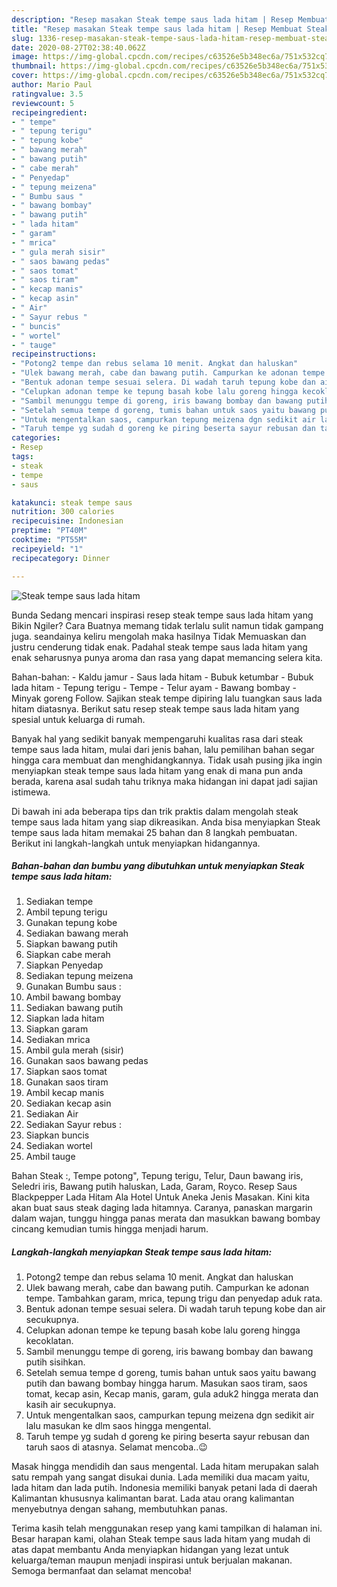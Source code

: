 ```yaml
---
description: "Resep masakan Steak tempe saus lada hitam | Resep Membuat Steak tempe saus lada hitam Yang Sedap"
title: "Resep masakan Steak tempe saus lada hitam | Resep Membuat Steak tempe saus lada hitam Yang Sedap"
slug: 1336-resep-masakan-steak-tempe-saus-lada-hitam-resep-membuat-steak-tempe-saus-lada-hitam-yang-sedap
date: 2020-08-27T02:38:40.062Z
image: https://img-global.cpcdn.com/recipes/c63526e5b348ec6a/751x532cq70/steak-tempe-saus-lada-hitam-foto-resep-utama.jpg
thumbnail: https://img-global.cpcdn.com/recipes/c63526e5b348ec6a/751x532cq70/steak-tempe-saus-lada-hitam-foto-resep-utama.jpg
cover: https://img-global.cpcdn.com/recipes/c63526e5b348ec6a/751x532cq70/steak-tempe-saus-lada-hitam-foto-resep-utama.jpg
author: Mario Paul
ratingvalue: 3.5
reviewcount: 5
recipeingredient:
- " tempe"
- " tepung terigu"
- " tepung kobe"
- " bawang merah"
- " bawang putih"
- " cabe merah"
- " Penyedap"
- " tepung meizena"
- " Bumbu saus "
- " bawang bombay"
- " bawang putih"
- " lada hitam"
- " garam"
- " mrica"
- " gula merah sisir"
- " saos bawang pedas"
- " saos tomat"
- " saos tiram"
- " kecap manis"
- " kecap asin"
- " Air"
- " Sayur rebus "
- " buncis"
- " wortel"
- " tauge"
recipeinstructions:
- "Potong2 tempe dan rebus selama 10 menit. Angkat dan haluskan"
- "Ulek bawang merah, cabe dan bawang putih. Campurkan ke adonan tempe. Tambahkan garam, mrica, tepung trigu dan penyedap aduk rata."
- "Bentuk adonan tempe sesuai selera. Di wadah taruh tepung kobe dan air secukupnya."
- "Celupkan adonan tempe ke tepung basah kobe lalu goreng hingga kecoklatan."
- "Sambil menunggu tempe di goreng, iris bawang bombay dan bawang putih sisihkan."
- "Setelah semua tempe d goreng, tumis bahan untuk saos yaitu bawang putih dan bawang bombay hingga harum. Masukan saos tiram, saos tomat, kecap asin, Kecap manis, garam, gula aduk2 hingga merata dan kasih air secukupnya."
- "Untuk mengentalkan saos, campurkan tepung meizena dgn sedikit air lalu masukan ke dlm saos hingga mengental."
- "Taruh tempe yg sudah d goreng ke piring beserta sayur rebusan dan taruh saos di atasnya. Selamat mencoba..😉"
categories:
- Resep
tags:
- steak
- tempe
- saus

katakunci: steak tempe saus 
nutrition: 300 calories
recipecuisine: Indonesian
preptime: "PT40M"
cooktime: "PT55M"
recipeyield: "1"
recipecategory: Dinner

---
```



![Steak tempe saus lada hitam](https://img-global.cpcdn.com/recipes/c63526e5b348ec6a/751x532cq70/steak-tempe-saus-lada-hitam-foto-resep-utama.jpg)

Bunda Sedang mencari inspirasi resep steak tempe saus lada hitam yang Bikin Ngiler? Cara Buatnya memang tidak terlalu sulit namun tidak gampang juga. seandainya keliru mengolah maka hasilnya Tidak Memuaskan dan justru cenderung tidak enak. Padahal steak tempe saus lada hitam yang enak seharusnya punya aroma dan rasa yang dapat memancing selera kita.

Bahan-bahan: - Kaldu jamur - Saus lada hitam - Bubuk ketumbar - Bubuk lada hitam - Tepung terigu - Tempe - Telur ayam - Bawang bombay - Minyak goreng Follow. Sajikan steak tempe dipiring lalu tuangkan saus lada hitam diatasnya. Berikut satu resep steak tempe saus lada hitam yang spesial untuk keluarga di rumah.

Banyak hal yang sedikit banyak mempengaruhi kualitas rasa dari steak tempe saus lada hitam, mulai dari jenis bahan, lalu pemilihan bahan segar hingga cara membuat dan menghidangkannya. Tidak usah pusing jika ingin menyiapkan steak tempe saus lada hitam yang enak di mana pun anda berada, karena asal sudah tahu triknya maka hidangan ini dapat jadi sajian istimewa.


Di bawah ini ada beberapa tips dan trik praktis dalam mengolah steak tempe saus lada hitam yang siap dikreasikan. Anda bisa menyiapkan Steak tempe saus lada hitam memakai 25 bahan dan 8 langkah pembuatan. Berikut ini langkah-langkah untuk menyiapkan hidangannya.

<!--inarticleads1-->

##### Bahan-bahan dan bumbu yang dibutuhkan untuk menyiapkan Steak tempe saus lada hitam:

1. Sediakan  tempe
1. Ambil  tepung terigu
1. Gunakan  tepung kobe
1. Sediakan  bawang merah
1. Siapkan  bawang putih
1. Siapkan  cabe merah
1. Siapkan  Penyedap
1. Sediakan  tepung meizena
1. Gunakan  Bumbu saus :
1. Ambil  bawang bombay
1. Sediakan  bawang putih
1. Siapkan  lada hitam
1. Siapkan  garam
1. Sediakan  mrica
1. Ambil  gula merah (sisir)
1. Gunakan  saos bawang pedas
1. Siapkan  saos tomat
1. Gunakan  saos tiram
1. Ambil  kecap manis
1. Sediakan  kecap asin
1. Sediakan  Air
1. Sediakan  Sayur rebus :
1. Siapkan  buncis
1. Sediakan  wortel
1. Ambil  tauge


Bahan Steak :, Tempe potong&#34;, Tepung terigu, Telur, Daun bawang iris, Seledri iris, Bawang putih haluskan, Lada, Garam, Royco. Resep Saus Blackpepper Lada Hitam Ala Hotel Untuk Aneka Jenis Masakan. Kini kita akan buat saus steak daging lada hitamnya. Caranya, panaskan margarin dalam wajan, tunggu hingga panas merata dan masukkan bawang bombay cincang kemudian tumis hingga menjadi harum. 

<!--inarticleads2-->

##### Langkah-langkah menyiapkan Steak tempe saus lada hitam:

1. Potong2 tempe dan rebus selama 10 menit. Angkat dan haluskan
1. Ulek bawang merah, cabe dan bawang putih. Campurkan ke adonan tempe. Tambahkan garam, mrica, tepung trigu dan penyedap aduk rata.
1. Bentuk adonan tempe sesuai selera. Di wadah taruh tepung kobe dan air secukupnya.
1. Celupkan adonan tempe ke tepung basah kobe lalu goreng hingga kecoklatan.
1. Sambil menunggu tempe di goreng, iris bawang bombay dan bawang putih sisihkan.
1. Setelah semua tempe d goreng, tumis bahan untuk saos yaitu bawang putih dan bawang bombay hingga harum. Masukan saos tiram, saos tomat, kecap asin, Kecap manis, garam, gula aduk2 hingga merata dan kasih air secukupnya.
1. Untuk mengentalkan saos, campurkan tepung meizena dgn sedikit air lalu masukan ke dlm saos hingga mengental.
1. Taruh tempe yg sudah d goreng ke piring beserta sayur rebusan dan taruh saos di atasnya. Selamat mencoba..😉


Masak hingga mendidih dan saus mengental. Lada hitam merupakan salah satu rempah yang sangat disukai dunia. Lada memiliki dua macam yaitu, lada hitam dan lada putih. Indonesia memiliki banyak petani lada di daerah Kalimantan khususnya kalimantan barat. Lada atau orang kalimantan menyebutnya dengan sahang, membutuhkan panas. 

Terima kasih telah menggunakan resep yang kami tampilkan di halaman ini. Besar harapan kami, olahan Steak tempe saus lada hitam yang mudah di atas dapat membantu Anda menyiapkan hidangan yang lezat untuk keluarga/teman maupun menjadi inspirasi untuk berjualan makanan. Semoga bermanfaat dan selamat mencoba!
